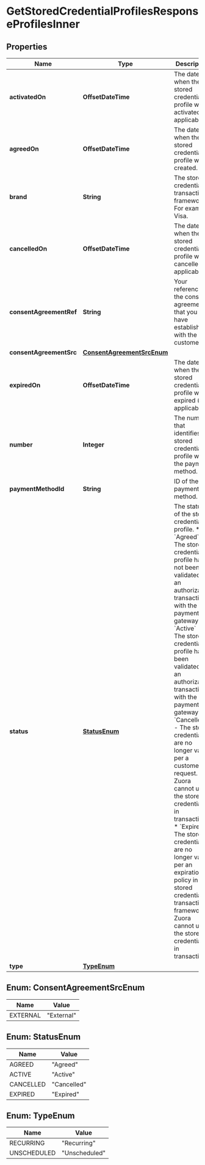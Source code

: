 

# GetStoredCredentialProfilesResponseProfilesInner


## Properties

| Name | Type | Description | Notes |
|------------ | ------------- | ------------- | -------------|
|**activatedOn** | **OffsetDateTime** | The date when the stored credential profile was activated (if applicable).  |  [optional] |
|**agreedOn** | **OffsetDateTime** | The date when the stored credential profile was created.  |  [optional] |
|**brand** | **String** | The stored credential transaction framework. For example, Visa.  |  [optional] |
|**cancelledOn** | **OffsetDateTime** | The date when the stored credential profile was cancelled (if applicable).  |  [optional] |
|**consentAgreementRef** | **String** | Your reference for the consent agreement that you have established with the customer.  |  [optional] |
|**consentAgreementSrc** | [**ConsentAgreementSrcEnum**](#ConsentAgreementSrcEnum) |  |  [optional] |
|**expiredOn** | **OffsetDateTime** | The date when the stored credential profile was expired (if applicable).  |  [optional] |
|**number** | **Integer** | The number that identifies the stored credential profile within the payment method.  |  [optional] |
|**paymentMethodId** | **String** | ID of the payment method.  |  [optional] |
|**status** | [**StatusEnum**](#StatusEnum) | The status of the stored credential profile.  * &#x60;Agreed&#x60; - The stored credential profile has not been validated via an authorization transaction with the payment gateway. * &#x60;Active&#x60; - The stored credential profile has been validated via an authorization transaction with the payment gateway. * &#x60;Cancelled&#x60; - The stored credentials are no longer valid, per a customer request. Zuora cannot use the stored credentials in transactions. * &#x60;Expired&#x60; - The stored credentials are no longer valid, per an expiration policy in the stored credential transaction framework. Zuora cannot use the stored credentials in transactions.  |  [optional] |
|**type** | [**TypeEnum**](#TypeEnum) |  |  [optional] |



## Enum: ConsentAgreementSrcEnum

| Name | Value |
|---- | -----|
| EXTERNAL | &quot;External&quot; |



## Enum: StatusEnum

| Name | Value |
|---- | -----|
| AGREED | &quot;Agreed&quot; |
| ACTIVE | &quot;Active&quot; |
| CANCELLED | &quot;Cancelled&quot; |
| EXPIRED | &quot;Expired&quot; |



## Enum: TypeEnum

| Name | Value |
|---- | -----|
| RECURRING | &quot;Recurring&quot; |
| UNSCHEDULED | &quot;Unscheduled&quot; |



